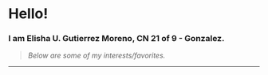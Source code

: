 # Hello!
### I am Elisha U. Gutierrez Moreno, CN 21 of 9 - Gonzalez.
> *Below are some of my interests/favorites.*

---

